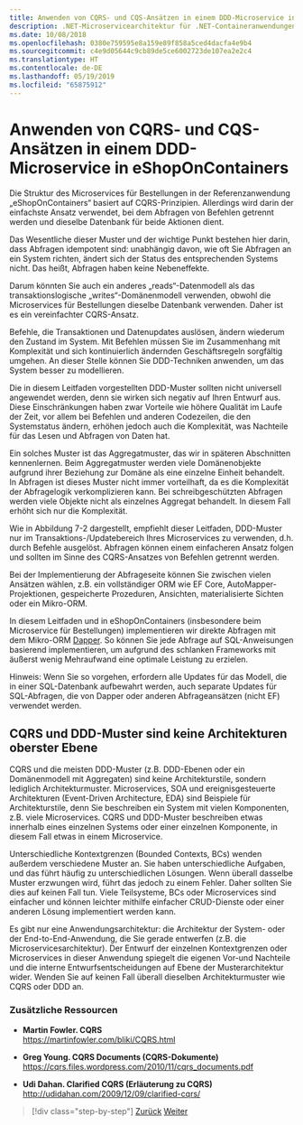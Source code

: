 ```yaml
---
title: Anwenden von CQRS- und CQS-Ansätzen in einem DDD-Microservice in eShopOnContainers
description: .NET-Microservicearchitektur für .NET-Containeranwendungen | Übersicht über die Implementierung von CQRS im Microservice für Bestellungen in eShopOnContainers
ms.date: 10/08/2018
ms.openlocfilehash: 0380e759595e8a159e89f858a5ced4dacfa4e9b4
ms.sourcegitcommit: c4e9d05644c9cb89de5ce6002723de107ea2e2c4
ms.translationtype: HT
ms.contentlocale: de-DE
ms.lasthandoff: 05/19/2019
ms.locfileid: "65875912"
---
```

# <a name="apply-cqrs-and-cqs-approaches-in-a-ddd-microservice-in-eshoponcontainers"></a>Anwenden von CQRS- und CQS-Ansätzen in einem DDD-Microservice in eShopOnContainers

Die Struktur des Microservices für Bestellungen in der Referenzanwendung „eShopOnContainers“ basiert auf CQRS-Prinzipien. Allerdings wird darin der einfachste Ansatz verwendet, bei dem Abfragen von Befehlen getrennt werden und dieselbe Datenbank für beide Aktionen dient.

Das Wesentliche dieser Muster und der wichtige Punkt bestehen hier darin, dass Abfragen idempotent sind: unabhängig davon, wie oft Sie Abfragen an ein System richten, ändert sich der Status des entsprechenden Systems nicht. Das heißt, Abfragen haben keine Nebeneffekte.

Darum könnten Sie auch ein anderes „reads“-Datenmodell als das transaktionslogische „writes“-Domänenmodell verwenden, obwohl die Microservices für Bestellungen dieselbe Datenbank verwenden. Daher ist es ein vereinfachter CQRS-Ansatz.

Befehle, die Transaktionen und Datenupdates auslösen, ändern wiederum den Zustand im System. Mit Befehlen müssen Sie im Zusammenhang mit Komplexität und sich kontinuierlich ändernden Geschäftsregeln sorgfältig umgehen. An dieser Stelle können Sie DDD-Techniken anwenden, um das System besser zu modellieren.

Die in diesem Leitfaden vorgestellten DDD-Muster sollten nicht universell angewendet werden, denn sie wirken sich negativ auf Ihren Entwurf aus. Diese Einschränkungen haben zwar Vorteile wie höhere Qualität im Laufe der Zeit, vor allem bei Befehlen und anderen Codezeilen, die den Systemstatus ändern, erhöhen jedoch auch die Komplexität, was Nachteile für das Lesen und Abfragen von Daten hat.

Ein solches Muster ist das Aggregatmuster, das wir in späteren Abschnitten kennenlernen. Beim Aggregatmuster werden viele Domänenobjekte aufgrund ihrer Beziehung zur Domäne als eine einzelne Einheit behandelt. In Abfragen ist dieses Muster nicht immer vorteilhaft, da es die Komplexität der Abfragelogik verkomplizieren kann. Bei schreibgeschützten Abfragen werden viele Objekte nicht als einzelnes Aggregat behandelt. In diesem Fall erhöht sich nur die Komplexität.

Wie in Abbildung 7-2 dargestellt, empfiehlt dieser Leitfaden, DDD-Muster nur im Transaktions-/Updatebereich Ihres Microservices zu verwenden, d.h. durch Befehle ausgelöst. Abfragen können einem einfacheren Ansatz folgen und sollten im Sinne des CQRS-Ansatzes von Befehlen getrennt werden.

Bei der Implementierung der Abfrageseite können Sie zwischen vielen Ansätzen wählen, z.B. ein vollständiger ORM wie EF Core, AutoMapper-Projektionen, gespeicherte Prozeduren, Ansichten, materialisierte Sichten oder ein Mikro-ORM.

In diesem Leitfaden und in eShopOnContainers (insbesondere beim Microservice für Bestellungen) implementieren wir direkte Abfragen mit dem Mikro-ORM [Dapper](https://github.com/StackExchange/dapper-dot-net). So können Sie jede Abfrage auf SQL-Anweisungen basierend implementieren, um aufgrund des schlanken Frameworks mit äußerst wenig Mehraufwand eine optimale Leistung zu erzielen.

Hinweis: Wenn Sie so vorgehen, erfordern alle Updates für das Modell, die in einer SQL-Datenbank aufbewahrt werden, auch separate Updates für SQL-Abfragen, die von Dapper oder anderen Abfrageansätzen (nicht EF) verwendet werden.

## <a name="cqrs-and-ddd-patterns-are-not-top-level-architectures"></a>CQRS und DDD-Muster sind keine Architekturen oberster Ebene

CQRS und die meisten DDD-Muster (z.B. DDD-Ebenen oder ein Domänenmodell mit Aggregaten) sind keine Architekturstile, sondern lediglich Architekturmuster. Microservices, SOA und ereignisgesteuerte Architekturen (Event-Driven Architecture, EDA) sind Beispiele für Architekturstile, denn Sie beschreiben ein System mit vielen Komponenten, z.B. viele Microservices. CQRS und DDD-Muster beschreiben etwas innerhalb eines einzelnen Systems oder einer einzelnen Komponente, in diesem Fall etwas in einem Microservice.

Unterschiedliche Kontextgrenzen (Bounded Contexts, BCs) wenden außerdem verschiedene Muster an. Sie haben unterschiedliche Aufgaben, und das führt häufig zu unterschiedlichen Lösungen. Wenn überall dasselbe Muster erzwungen wird, führt das jedoch zu einem Fehler. Daher sollten Sie dies auf keinen Fall tun. Viele Teilsysteme, BCs oder Microservices sind einfacher und können leichter mithilfe einfacher CRUD-Dienste oder einer anderen Lösung implementiert werden kann.

Es gibt nur eine Anwendungsarchitektur: die Architektur der System- oder der End-to-End-Anwendung, die Sie gerade entwerfen (z.B. die Microservicesarchitektur). Der Entwurf der einzelnen Kontextgrenzen oder Microservices in dieser Anwendung spiegelt die eigenen Vor-und Nachteile und die interne Entwurfsentscheidungen auf Ebene der Musterarchitektur wider. Wenden Sie auf keinen Fall überall dieselben Architekturmuster wie CQRS oder DDD an.

### <a name="additional-resources"></a>Zusätzliche Ressourcen

- **Martin Fowler. CQRS** \
  <https://martinfowler.com/bliki/CQRS.html>

- **Greg Young. CQRS Documents (CQRS-Dokumente)** \
  <https://cqrs.files.wordpress.com/2010/11/cqrs_documents.pdf>

- **Udi Dahan. Clarified CQRS (Erläuterung zu CQRS)** \
  <http://udidahan.com/2009/12/09/clarified-cqrs/>

>[!div class="step-by-step"]
>[Zurück](apply-simplified-microservice-cqrs-ddd-patterns.md)
>[Weiter](cqrs-microservice-reads.md)
